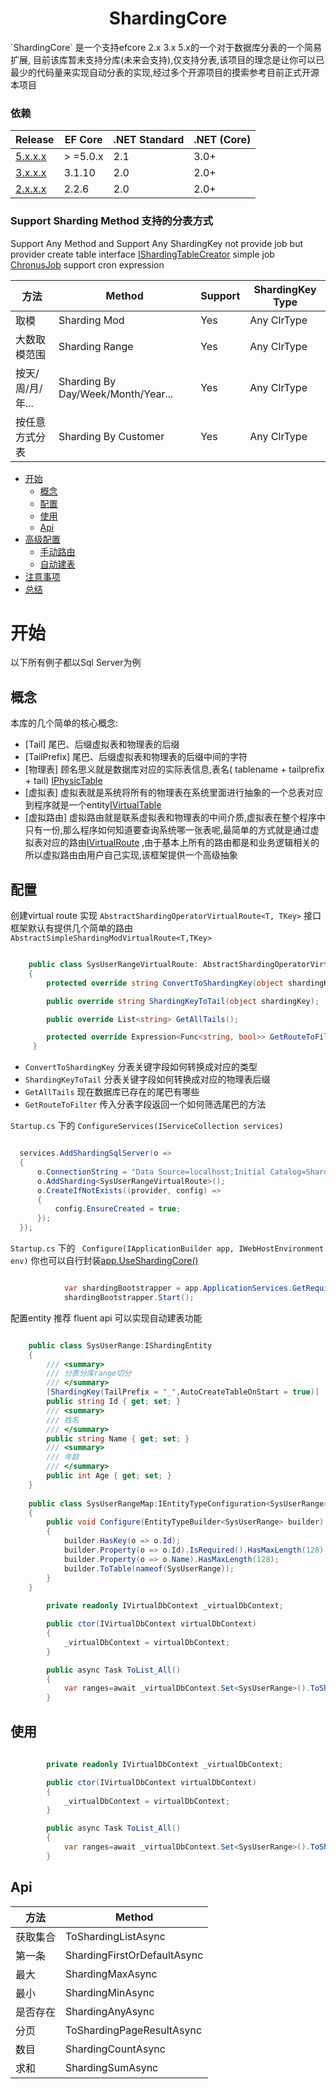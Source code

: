 <h1 align="center"> ShardingCore </h1>
`ShardingCore` 是一个支持efcore 2.x 3.x 5.x的一个对于数据库分表的一个简易扩展,
目前该库暂未支持分库(未来会支持),仅支持分表,该项目的理念是让你可以已最少的代码量来实现自动分表的实现,经过多个开源项目的摸索参考目前正式开源本项目

### 依赖

Release  | EF Core | .NET Standard | .NET (Core)
--- | --- | --- | --- 
[5.x.x.x](https://www.nuget.org/packages/ShardingCore/5.0.0.1) | > =5.0.x | 2.1 | 3.0+
[3.x.x.x](https://www.nuget.org/packages/ShardingCore/3.0.0.1) | 3.1.10 | 2.0 | 2.0+
[2.x.x.x](https://www.nuget.org/packages/ShardingCore/2.0.0.1) | 2.2.6 | 2.0 | 2.0+

### Support Sharding Method 支持的分表方式

Support
Any
Method
and
Support
Any
ShardingKey
not
provide
job
but
provider
create
table
interface [IShardingTableCreator](https://github.com/xuejmnet/sharding-core/blob/main/src/ShardingCore/TableCreator/IShardingTableCreator.cs)
simple
job [ChronusJob](https://github.com/xuejmnet/ChronusJob)
support
cron
expression

方法  |Method  | Support | ShardingKey Type
--- |--- | --- | --- 
取模 |Sharding Mod | Yes | Any ClrType
大数取模范围 |Sharding Range | Yes | Any ClrType
按天/周/月/年... |Sharding By Day/Week/Month/Year... | Yes | Any ClrType
按任意方式分表 |Sharding By Customer | Yes | Any ClrType

- [开始](#开始)
    - [概念](#概念)
    - [配置](#配置)
    - [使用](#使用)
    - [Api](#Api)
- [高级配置](#高级配置)
    - [手动路由](#手动路由)
    - [自动建表](#自动建表)
- [注意事项](#注意事项)
- [总结](#总结)

# 开始

以下所有例子都以Sql
Server为例

## 概念

本库的几个简单的核心概念:

- [Tail]
  尾巴、后缀虚拟表和物理表的后缀
- [TailPrefix]
  尾巴、后缀虚拟表和物理表的后缀中间的字符
- [物理表]
  顾名思义就是数据库对应的实际表信息,表名(
  tablename
  +
  tailprefix
  +
  tail) [IPhysicTable](https://github.com/xuejmnet/sharding-core/blob/main/src/ShardingCore/Core/PhysicTables/IPhysicTable.cs)
- [虚拟表]
  虚拟表就是系统将所有的物理表在系统里面进行抽象的一个总表对应到程序就是一个entity[IVirtualTable](https://github.com/xuejmnet/sharding-core/blob/main/src/ShardingCore/Core/VirtualTables/IVirtualTable.cs)
- [虚拟路由]
  虚拟路由就是联系虚拟表和物理表的中间介质,虚拟表在整个程序中只有一份,那么程序如何知道要查询系统哪一张表呢,最简单的方式就是通过虚拟表对应的路由[IVirtualRoute](https://github.com/xuejmnet/sharding-core/blob/main/src/ShardingCore/Core/VirtualRoutes/IVirtualRoute.cs)
  ,由于基本上所有的路由都是和业务逻辑相关的所以虚拟路由由用户自己实现,该框架提供一个高级抽象

## 配置

创建virtual
route
实现 `AbstractShardingOperatorVirtualRoute<T, TKey>`
接口
框架默认有提供几个简单的路由 `AbstractSimpleShardingModVirtualRoute<T,TKey>`

```c#

    public class SysUserRangeVirtualRoute: AbstractShardingOperatorVirtualRoute<SysUserRange, string>
    {
        protected override string ConvertToShardingKey(object shardingKey);

        public override string ShardingKeyToTail(object shardingKey);

        public override List<string> GetAllTails();

        protected override Expression<Func<string, bool>> GetRouteToFilter(string shardingKey, ShardingOperatorEnum shardingOperator);
     }
```

- `ConvertToShardingKey`
  分表关键字段如何转换成对应的类型
- `ShardingKeyToTail`
  分表关键字段如何转换成对应的物理表后缀
- `GetAllTails`
  现在数据库已存在的尾巴有哪些
- `GetRouteToFilter`
  传入分表字段返回一个如何筛选尾巴的方法

`Startup.cs` 下的 `ConfigureServices(IServiceCollection services)`

```c#

  services.AddShardingSqlServer(o =>
  {
      o.ConnectionString = "Data Source=localhost;Initial Catalog=ShardingCoreDB;Integrated Security=True";
      o.AddSharding<SysUserRangeVirtualRoute>();
      o.CreateIfNotExists((provider, config) =>
      {
          config.EnsureCreated = true;
      });
  });
```

`Startup.cs` 下的 ` Configure(IApplicationBuilder app, IWebHostEnvironment env)` 你也可以自行封装[app.UseShardingCore()](https://github.com/xuejmnet/sharding-core/blob/main/samples/Sample.SqlServer/DIExtension.cs)

```c#

            var shardingBootstrapper = app.ApplicationServices.GetRequiredService<IShardingBootstrapper>();
            shardingBootstrapper.Start();
```
配置entity 推荐 fluent api 可以实现自动建表功能
```c#

    public class SysUserRange:IShardingEntity
    {
        /// <summary>
        /// 分表分库range切分
        /// </summary>
        [ShardingKey(TailPrefix = "_",AutoCreateTableOnStart = true)]
        public string Id { get; set; }
        /// <summary>
        /// 姓名
        /// </summary>
        public string Name { get; set; }
        /// <summary>
        /// 年龄
        /// </summary>
        public int Age { get; set; }
    }
    
    public class SysUserRangeMap:IEntityTypeConfiguration<SysUserRange>
    {
        public void Configure(EntityTypeBuilder<SysUserRange> builder)
        {
            builder.HasKey(o => o.Id);
            builder.Property(o => o.Id).IsRequired().HasMaxLength(128);
            builder.Property(o => o.Name).HasMaxLength(128);
            builder.ToTable(nameof(SysUserRange));
        }
    }
    
        private readonly IVirtualDbContext _virtualDbContext;

        public ctor(IVirtualDbContext virtualDbContext)
        {
            _virtualDbContext = virtualDbContext;
        }

        public async Task ToList_All()
        {
            var ranges=await _virtualDbContext.Set<SysUserRange>().ToShardingListAsync();
        }
```

## 使用
```c#
    
        private readonly IVirtualDbContext _virtualDbContext;

        public ctor(IVirtualDbContext virtualDbContext)
        {
            _virtualDbContext = virtualDbContext;
        }

        public async Task ToList_All()
        {
            var ranges=await _virtualDbContext.Set<SysUserRange>().ToShardingListAsync();
        }
```

## Api

方法  |Method  
--- |---
获取集合 |ToShardingListAsync
第一条 |ShardingFirstOrDefaultAsync 
最大 |ShardingMaxAsync 
最小 |ShardingMinAsync
是否存在 |ShardingAnyAsync
分页 |ToShardingPageResultAsync
数目 |ShardingCountAsync
求和 |ShardingSumAsync